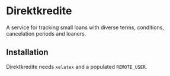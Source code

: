 Direktkredite
============

A service for tracking small loans with diverse terms, conditions, cancelation periods and loaners.

Installation
----

Direktkredite needs `xelatex` and a populated `REMOTE_USER`.
